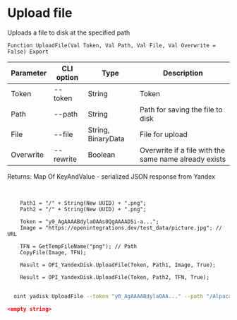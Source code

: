 ﻿---
sidebar_position: 10
---

# Upload file
 Uploads a file to disk at the specified path



`Function UploadFile(Val Token, Val Path, Val File, Val Overwrite = False) Export`

  | Parameter | CLI option | Type | Description |
  |-|-|-|-|
  | Token | --token | String | Token |
  | Path | --path | String | Path for saving the file to disk |
  | File | --file | String, BinaryData | File for upload |
  | Overwrite | --rewrite | Boolean | Overwrite if a file with the same name already exists |

  
  Returns:  Map Of KeyAndValue - serialized JSON response from Yandex

<br/>




```bsl title="Code example"
    Path1 = "/" + String(New UUID) + ".png";
    Path2 = "/" + String(New UUID) + ".png";

    Token = "y0_AgAAAABdylaOAAs0QgAAAAD5i-a...";
    Image = "https://openintegrations.dev/test_data/picture.jpg"; // URL

    TFN = GetTempFileName("png"); // Path
    CopyFile(Image, TFN);

    Result = OPI_YandexDisk.UploadFile(Token, Path1, Image, True);

    Result = OPI_YandexDisk.UploadFile(Token, Path2, TFN, True);
```



```sh title="CLI command example"
    
  oint yadisk UploadFile --token "y0_AgAAAABdylaOAA..." --path "/AlpacaInFile.png" --file "C:\logo.png" --rewrite %rewrite%

```

```json title="Result"
<empty string>
```
